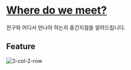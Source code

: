 # [Where do we meet?](http://datalater.codesoom.com)

친구와 어디서 만나야 하는지 중간지점을 알려드립니다.

## Feature

![3-col-2-row](https://user-images.githubusercontent.com/8105528/114350328-07a30c80-9ba4-11eb-8492-8a5479dca632.jpeg)
